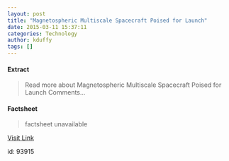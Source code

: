 ```yaml
---
layout: post
title: "Magnetospheric Multiscale Spacecraft Poised for Launch"
date: 2015-03-11 15:37:11
categories: Technology
author: kduffy
tags: []
---
```



#### Extract
>Read more about Magnetospheric Multiscale Spacecraft Poised for Launch Comments...

#### Factsheet
>factsheet unavailable

[Visit Link](http://www.pddnet.com/news/2015/03/magnetospheric-multiscale-spacecraft-poised-launch)

id:   93915


